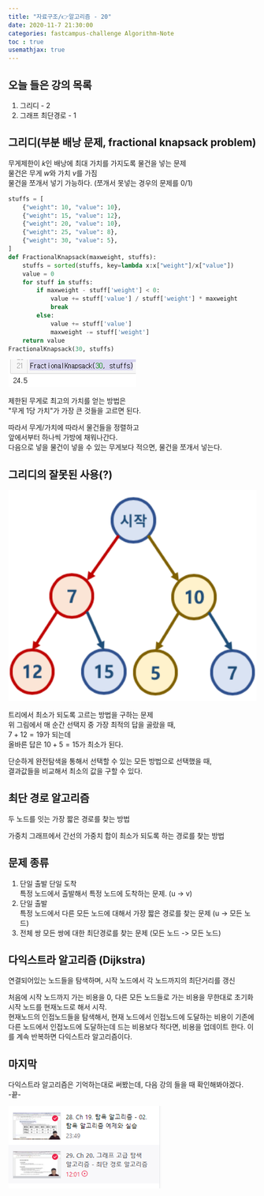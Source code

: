 ```yaml
---
title: "자료구조/👉알고리즘 - 20"
date: 2020-11-7 21:30:00
categories: fastcampus-challenge Algorithm-Note
toc : true
usemathjax: true
---
```

## 오늘 들은 강의 목록

1. 그리디 - 2
2. 그래프 최단경로 - 1

## 그리디(부분 배낭 문제, fractional knapsack problem)

무게제한이 $k$인 배낭에 최대 가치를 가지도록 물건을 넣는 문제  
물건은 무게 $w$와 가치 $v$를 가짐  
물건을 쪼개서 넣기 가능하다.
(쪼개서 못넣는 경우의 문제를 0/1)

```py
stuffs = [
    {"weight": 10, "value": 10},
    {"weight": 15, "value": 12},
    {"weight": 20, "value": 10},
    {"weight": 25, "value": 8},
    {"weight": 30, "value": 5},
]
def FractionalKnapsack(maxweight, stuffs):
    stuffs = sorted(stuffs, key=lambda x:x["weight"]/x["value"])
    value = 0
    for stuff in stuffs:
        if maxweight - stuff['weight'] < 0:
            value += stuff['value'] / stuff['weight'] * maxweight
            break
        else:
            value += stuff['value']
            maxweight -= stuff['weight']
    return value
FractionalKnapsack(30, stuffs)
```

![냅색](/assets/images/fastchallenge/day20/knapsack.PNG)

제한된 무게로 최고의 가치를 얻는 방법은  
"무게 1당 가치"가 가장 큰 것들을 고르면 된다.  

따라서 무게/가치에 따라서 물건들을 정렬하고  
앞에서부터 하나씩 가방에 채워나간다.  
다음으로 넣을 물건이 넣을 수 있는 무게보다 적으면, 물건을 쪼개서 넣는다.  

## 그리디의 잘못된 사용(?)

![그리디](/assets/images/fastchallenge/day20/greedy.png)

트리에서 최소가 되도록 고르는 방법을 구하는 문제  
위 그림에서 매 순간 선택지 중 가장 최적의 답을 골랐을 때,  
$7 + 12 = 19$가 되는데  
올바른 답은 $10 + 5 = 15$가 최소가 된다.  

단순하게 완전탐색을 통해서 선택할 수 있는 모든 방법으로 선택했을 때,  
결과값들을 비교해서 최소의 값을 구할 수 있다.

## 최단 경로 알고리즘

두 노드를 잇는 가장 짧은 경로를 찾는 방법

가중치 그래프에서 간선의 가중치 합이 최소가 되도록 하는 경로를 찾는 방법

## 문제 종류

1. 단일 출발 단일 도착  
특정 노드에서 출발해서 특정 노드에 도착하는 문제. (u -> v)
2. 단일 출발  
특정 노드에서 다른 모든 노드에 대해서 가장 짧은 경로를 찾는 문제 (u -> 모든 노드)
3. 전체 쌍
모든 쌍에 대한 최단경로를 찾는 문제 (모든 노드 -> 모든 노드)

## 다익스트라 알고리즘 (Dijkstra)

연결되어있는 노드들을 탐색하며, 시작 노드에서 각 노드까지의 최단거리를 갱신

처음에 시작 노드까지 가는 비용을 0, 다른 모든 노드들로 가는 비용을 무한대로 초기화  
시작 노드를 현재노드로 해서 시작.  
현재노드의 인접노드들을 탐색해서, 현재 노드에서 인접노드에 도달하는 비용이 기존에 다른 노드에서 인접노드에 도달하는데 드는 비용보다 적다면, 비용을 업데이트 한다.
이를 계속 반복하면 다익스트라 알고리즘이다.

## 마지막

다익스트라 알고리즘은 기억하는대로 써봤는데, 다음 강의 들을 때 확인해봐야겠다.  
-끝-

![수강](/assets/images/fastchallenge/day20/수강.PNG)